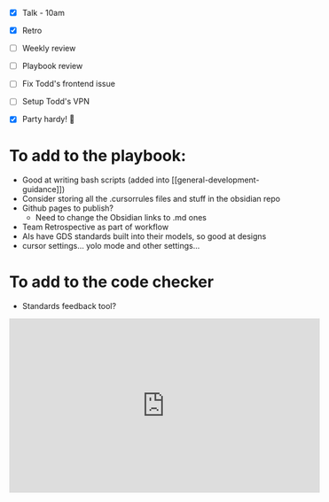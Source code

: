 - [x] Talk - 10am
- [x] Retro
- [ ] Weekly review
- [ ] Playbook review
- [ ] Fix Todd's frontend issue
- [ ] Setup Todd's VPN
- [x] Party hardy! 🎉


# To add to the playbook:
- Good at writing bash scripts (added into [[general-development-guidance]])
- Consider storing all the .cursorrules files and stuff in the obsidian repo
- Github pages to publish?
	- Need to change the Obsidian links to .md ones
- Team Retrospective as part of workflow
- AIs have GDS standards built into their models, so good at designs
- cursor settings... yolo mode and other settings...

# To add to the code checker
- Standards feedback tool?


<iframe width="560" height="315" src="https://www.youtube.com/embed/gYLNxUxVomY?si=xPPQN7oBhwjLOtzR" title="YouTube video player" frameborder="0" allow="accelerometer; autoplay; clipboard-write; encrypted-media; gyroscope; picture-in-picture; web-share" referrerpolicy="strict-origin-when-cross-origin" allowfullscreen></iframe>
